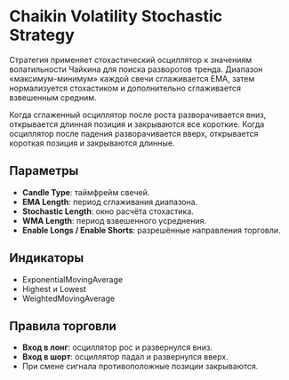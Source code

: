 # Chaikin Volatility Stochastic Strategy

Стратегия применяет стохастический осциллятор к значениям волатильности Чайкина для поиска разворотов тренда. Диапазон «максимум-минимум» каждой свечи сглаживается EMA, затем нормализуется стохастиком и дополнительно сглаживается взвешенным средним.

Когда сглаженный осциллятор после роста разворачивается вниз, открывается длинная позиция и закрываются все короткие. Когда осциллятор после падения разворачивается вверх, открывается короткая позиция и закрываются длинные.

## Параметры
- **Candle Type**: таймфрейм свечей.
- **EMA Length**: период сглаживания диапазона.
- **Stochastic Length**: окно расчёта стохастика.
- **WMA Length**: период взвешенного усреднения.
- **Enable Longs / Enable Shorts**: разрешённые направления торговли.

## Индикаторы
- ExponentialMovingAverage
- Highest и Lowest
- WeightedMovingAverage

## Правила торговли
- **Вход в лонг**: осциллятор рос и развернулся вниз.
- **Вход в шорт**: осциллятор падал и развернулся вверх.
- При смене сигнала противоположные позиции закрываются.

